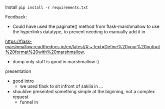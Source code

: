 Install
`pip install -r requirements.txt`


Feedback:
- Could have used the paginate() method from flask-marshmallow
  to use the hyperlinks datatype, to prevent needing to manually 
  add it in

https://flask-marshmallow.readthedocs.io/en/latest/#:~:text=Define%20your%20output%20format%20with%20marshmallow.

- dump only stuff is good in marshmallow :)

presentation
- good intro
  - we used flask to sit infront of sakila in ...
- shouldve presented something simple at the bignning, not a complex request
  - funnel in